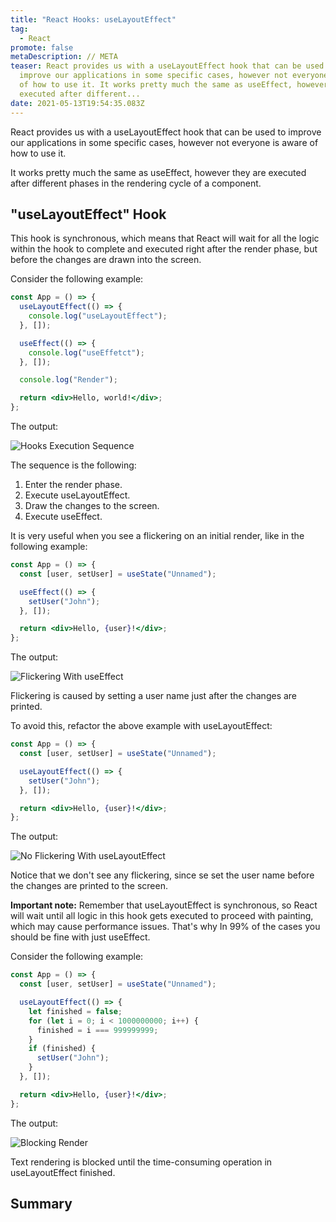 ```yaml
---
title: "React Hooks: useLayoutEffect"
tag:
  - React
promote: false
metaDescription: // META
teaser: React provides us with a useLayoutEffect hook that can be used to
  improve our applications in some specific cases, however not everyone is aware
  of how to use it. It works pretty much the same as useEffect, however they are
  executed after different...
date: 2021-05-13T19:54:35.083Z
---
```

React provides us with a useLayoutEffect hook that can be used to improve our applications in some specific cases, however not everyone is aware of how to use it.

It works pretty much the same as useEffect, however they are executed after different phases in the rendering cycle of a component.

## "useLayoutEffect" Hook

This hook is synchronous, which means that React will wait for all the logic within the hook to complete and executed right after the render phase, but before the changes are drawn into the screen.

Consider the following example:

```jsx
const App = () => {
  useLayoutEffect(() => {
    console.log("useLayoutEffect");
  }, []);

  useEffect(() => {
    console.log("useEffetct");
  }, []);

  console.log("Render");

  return <div>Hello, world!</div>;
};
```

The output:

![Hooks Execution Sequence](/img/screenshot-2021-05-12-at-22.09.21.png "Hooks Execution Sequence")

The sequence is the following:

1. Enter the render phase.
2. Execute useLayoutEffect.
3. Draw the changes to the screen.
4. Execute useEffect.

It is very useful when you see a flickering on an initial render, like in the following example:

```jsx
const App = () => {
  const [user, setUser] = useState("Unnamed");

  useEffect(() => {
    setUser("John");
  }, []);

  return <div>Hello, {user}!</div>;
};
```

The output:

![Flickering With useEffect](/img/flickering.gif "Flickering With useEffect")

Flickering is caused by setting a user name just after the changes are printed.

To avoid this, refactor the above example with useLayoutEffect:

```jsx
const App = () => {
  const [user, setUser] = useState("Unnamed");

  useLayoutEffect(() => {
    setUser("John");
  }, []);

  return <div>Hello, {user}!</div>;
};
```

The output:

![No Flickering With useLayoutEffect](/img/no-flickering.gif "No Flickering With useLayoutEffect")

Notice that we don't see any flickering, since se set the user name before the changes are printed to the screen.

**Important note:** Remember that useLayoutEffect is synchronous, so React will wait until all logic in this hook gets executed to proceed with painting, which may cause performance issues. That's why In 99% of the cases you should be fine with just useEffect.

Consider the following example:

```jsx
const App = () => {
  const [user, setUser] = useState("Unnamed");

  useLayoutEffect(() => {
    let finished = false;
    for (let i = 0; i < 1000000000; i++) {
      finished = i === 999999999;
    }
    if (finished) {
      setUser("John");
    }
  }, []);

  return <div>Hello, {user}!</div>;
};
```

The output:

![Blocking Render](/img/blocking-render.gif "Blocking Render")

Text rendering is blocked until the time-consuming operation in useLayoutEffect finished.

## Summary